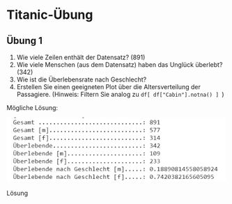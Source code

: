 # Titanic-Übung

## Übung 1

1. Wie viele Zeilen enthält der Datensatz? (891)
2. Wie viele Menschen (aus dem Datensatz) haben das Unglück überlebt? (342) 
3. Wie ist die Überlebensrate nach Geschlecht?
4. Erstellen Sie einen geeigneten Plot über die Altersverteilung der Passagiere. (Hinweis: Filtern Sie analog zu `df[ df["Cabin"].notna() ] `)

Mögliche Lösung:

![](<../../.gitbook/assets/image (22).png>)

Lösung

